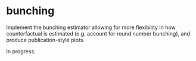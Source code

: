 # bunching
Implement the bunching estimator allowing for more flexibility in how counterfactual is estimated (e.g. account for round number bunching), and produce publication-style plots.

In progress.
